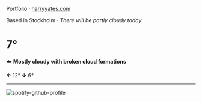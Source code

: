 Portfolio · [harryyates.com](https://harryyates.com)

<!-- WEATHER_START -->
Based in Stockholm · *There will be partly cloudy today*

# 7°
☁️ **Mostly cloudy with broken cloud formations**

**↑** 12° **↓** 6°

---
<!-- WEATHER_END -->

<p align="left">
  <a>
    <img src="https://spotify-github-profile.kittinanx.com/api/view?uid=bigbello&cover_image=true&theme=natemoo-re&show_offline=true&background_color=121212&interchange=false&bar_color=53b14f&bar_color_cover=false" alt="spotify-github-profile">
  </a>
</p>